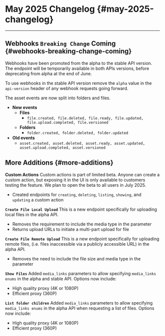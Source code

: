 # May 2025 Changelog {#may-2025-changelog}

* * *

## Webhooks `Breaking Change` Coming {#webhooks-breaking-change-coming}

Webhooks have been promoted from the alpha to the stable API version. The endpoint will be temporarily available in both APIs versions, before deprecating from alpha at the end of June.

To use webhooks  in the stable API version remove the `alpha` value in the `api-version` header of any webhook requests going forward.

The asset events are now split into folders and files.

* **New events**
    * **Files**
        * `file.created, file.deleted, file.ready, file.updated, file.upload.completed, file.versioned`
    * **Folders**
        * `folder.created, folder.deleted, folder.updated`
* **Old events**
    * `asset.created, asset.deleted, asset.ready, asset.updated, asset.upload.completed, asset.versioned`

## More Additions {#more-additions}

**Custom Actions** Custom actions is part of limited beta. Anyone can create a custom action, but exposing it in the UI is only available to customers testing the feature. We plan to open the beta to all users in July 2025.

* Created endpoints for `creating`, `deleting`, `listing`, `showing`, and `updating` a custom action

**`Create File Local Upload`** This is a new endpoint specifically for uploading local files in the alpha API.

* Removes the requirement to include the media type in the parameter
* Returns upload URLs to initiate a multi-part upload for file

**`Create File Remote Upload`** This is a new endpoint specifically for uploading remote files, (i.e. files inaccessible via a publicly accessible URL) in the alpha API.

* Removes the need to include the file size and media type in the parameter

**`Show Files`** Added `media_links` parameters to allow specifying `media_links enums` in the alpha and stable API.
Options now include:

* High quality proxy (4K or 1080P)
* Efficient proxy (360P)

**`List folder children`** Added `media_links` parameters to allow specifying `media_links enums` in the alpha API when requesting a list of files.
Options now include:

* High quality proxy (4K or 1080P)
* Efficient proxy (360P)
